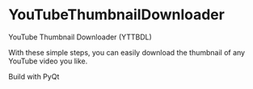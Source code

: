 # YouTubeThumbnailDownloader
YouTube Thumbnail Downloader (YTTBDL)

With these simple steps, you can easily download the thumbnail of any YouTube video you like.

Build with PyQt
